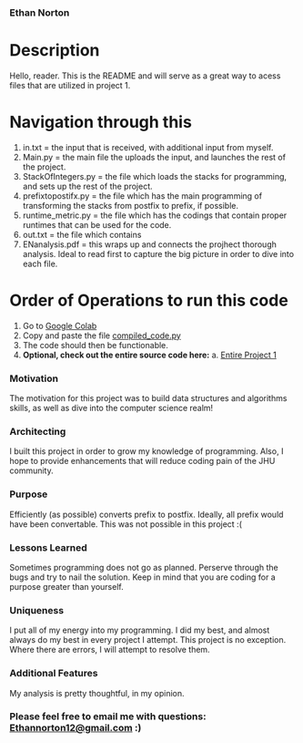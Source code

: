 ### Ethan Norton

# Description 
Hello, reader. This is the README and will serve as a great way to acess files that are utilized in project 1.


# Navigation through this 
1. in.txt = the input that is received, with additional input from myself.
2. Main.py = the main file the uploads the input, and launches the rest of the project.
3. StackOfIntegers.py =  the file which loads the stacks for programming, and sets up the rest of the project.
4. prefixtopostifx.py = the file which has the main programming of transforming the stacks from postfix to prefix, if possible.
5. runtime_metric.py = the file which has the codings that contain proper runtimes that can be used for the code. 
6. out.txt = the file which contains 
7. ENanalysis.pdf = this wraps up and connects the projhect thorough analysis. Ideal to read first to capture the big picture in order to dive into each file. 


# Order of Operations to run this code
1. Go to [Google Colab](https://colab.research.google.com/) 
2. Copy and paste the file [compiled_code.py](https://github.com/EthanNorton/JHU.625.202/blob/proj1/compiled_code.py)
3. The code should then be functionable.
4. **Optional, check out the entire source code here:**
   a. [Entire Project 1](https://github.com/EthanNorton/JHU.625.202.git)
 
 ### Motivation 
  The motivation for this project was to build data structures and algorithms skills, as well as dive into the computer science realm! 
  
 ### Architecting 

I built this project in order to grow my knowledge of programming. Also, I hope to provide enhancements that will reduce coding pain of the JHU community.

### Purpose

Efficiently (as possible) converts prefix to postfix. Ideally, all prefix would have been convertable. This was not possible in this project :(

### Lessons Learned

Sometimes programming does not go as planned. Perserve through the bugs and try to nail the solution. Keep in mind that you are coding for a purpose greater than yourself.

### Uniqueness

I put all of my energy into my programming. I did my best, and almost always do my best in every project I attempt. This project is no exception. Where there are errors, I will attempt to resolve them.

### Additional Features

My analysis is pretty thoughtful, in my opinion. 

### Please feel free to email me with questions: Ethannorton12@gmail.com :)
